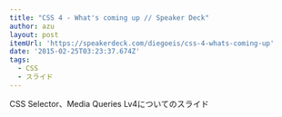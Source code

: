```yaml
---
title: "CSS 4 - What's coming up // Speaker Deck"
author: azu
layout: post
itemUrl: 'https://speakerdeck.com/diegoeis/css-4-whats-coming-up'
date: '2015-02-25T03:23:37.674Z'
tags:
  - CSS
  - スライド
---
```

CSS Selector、Media Queries Lv4についてのスライド 
